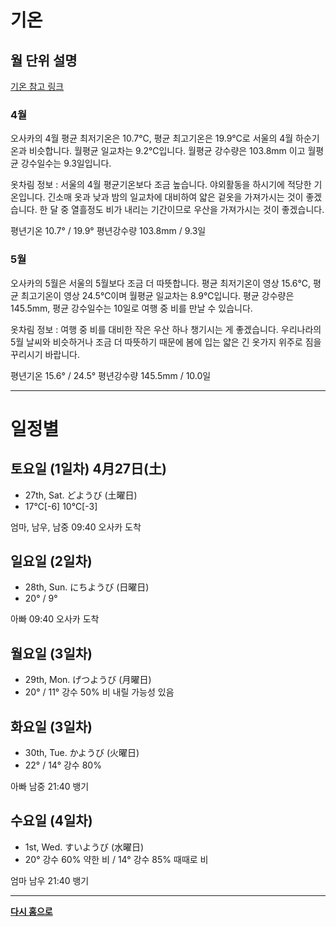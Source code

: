 
# 기온

## 월 단위 설명

[기온 참고 링크](https://www.accuweather.com/ko/jp/osaka-shi/225007/daily-weather-forecast/225007?day=7)

### 4월

오사카의 4월 평균 최저기온은 10.7℃, 평균 최고기온은 19.9℃로 서울의 4월 하순기온과 비슷합니다. 월평균 일교차는 9.2℃입니다. 월평균 강수량은 103.8mm 이고 월평균 강수일수는 9.3일입니다. 

옷차림 정보 : 서울의 4월 평균기온보다 조금 높습니다. 야외활동을 하시기에 적당한 기온입니다. 긴소매 옷과 낮과 밤의 일교차에 대비하여 얇은 겉옷을 가져가시는 것이 좋겠습니다. 한 달 중 열흘정도 비가 내리는 기간이므로 우산을 가져가시는 것이 좋겠습니다. 

평년기온 10.7° / 19.9° 
평년강수량 103.8mm / 9.3일

### 5월

오사카의 5월은 서울의 5월보다 조금 더 따뜻합니다. 평균 최저기온이 영상 15.6℃, 평균 최고기온이 영상 24.5℃이며 월평균 일교차는 8.9℃입니다. 평균 강수량은 145.5mm, 평균 강수일수는 10일로 여행 중 비를 만날 수 있습니다. 

옷차림 정보 : 여행 중 비를 대비한 작은 우산 하나 챙기시는 게 좋겠습니다. 우리나라의 5월 날씨와 비슷하거나 조금 더 따뜻하기 때문에 봄에 입는 얇은 긴 옷가지 위주로 짐을 꾸리시기 바랍니다. 

평년기온 15.6° / 24.5° 
평년강수량 145.5mm / 10.0일




---

# 일정별 


## 토요일 (1일차) 4月27日(土)
* 27th, Sat. どようび (土曜日)
* 17℃[-6] 10℃[-3]

엄마, 남우, 남중 09:40 오사카 도착



## 일요일 (2일차)
* 28th, Sun. にちようび (日曜日)
* 20° / 9°

아빠 09:40 오사카 도착




## 월요일 (3일차)
* 29th, Mon. げつようび (月曜日)
* 20°  / 11°  강수 50% 비 내릴 가능성 있음




## 화요일 (3일차)
* 30th, Tue. かようび (火曜日)
* 22° / 14° 강수 80%

아빠 남중 21:40 뱅기




## 수요일 (4일차)
* 1st, Wed. すいようび (水曜日)
* 20° 강수 60% 약한 비 / 14° 강수 85% 때때로 비

엄마 남우 21:40 뱅기




---


[**다시 홈으로**](./README.md)